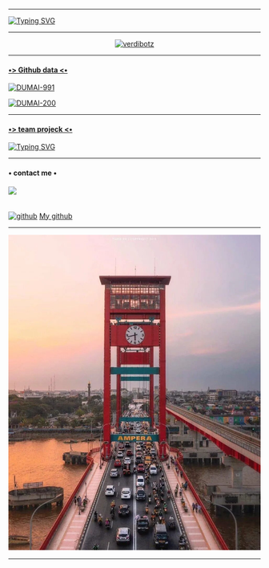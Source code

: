 ____

[![Typing SVG](https://readme-typing-svg.herokuapp.com?font=Koulen&size=25&duration=10000&color=F70000&center=true&vCenter=true&multiline=true&width=600&lines=Selamat+Datang%2C+Jangan+Lupa+DiFollow+My+GitHub%F0%9F%98%87%F0%9F%98%87)](https://git.io/typing-svg)
____
<p align="center">
  <a href="https://ibb.co/QQX130c"><img src="http://readme-typing-svg.herokuapp.com?color=1C71FA&center=true&vCenter=true&multiline=false&lines=haii+my+name+Ahdi+riansyah;suport+my+acount+github" alt="verdibotz">
</p>

____

#### •> Github data <•

>

![DUMAI-991](https://komarev.com/ghpvc/?username=RIAN-XD&color=green)

![DUMAI-200](https://komarev.com/ghpvc/?username=RIAN-XD&color=red)

>

____
#### •> team projeck <•

[![Typing SVG](https://readme-typing-svg.herokuapp.com?font=Koulen&size=25&duration=10000&color=F70000&center=true&vCenter=true&multiline=true&width=600&lines=Rian+x+nano+•+Ilham+rk%F0%9F%98%87%F0%9F%98%87)](https://git.io/typing-svg)



____

#### • contact me •

[![](https://img.shields.io/badge/Whatsapp-CHAT-red?logo=Whatsapp&logoColor=Brightgreen&labelColor=white)](https://wa.me/6285874085305?text=Asalamualaikum+bang) <br><br>

[<img src='https://cdn.jsdelivr.net/npm/simple-icons@3.0.1/icons/github.svg' alt='github' height='40'>](https://github.com/RIAN-XD) <a href="https://github.com/RIAN-XD">My github</a>  

____

![i.jpeg](https://github.com/RIAN-XD/RIAN-XD/blob/05a91ec6aebee208c08ae3fa046b0277fd96083c/i.jpeg)

____









